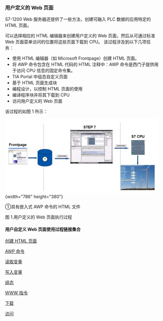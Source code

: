 ### 用户定义的 Web 页面

S7-1200 Web 服务器还提供了一些方法，创建可融入 PLC 数据的应用特定的 HTML
页面。

可以选择相应的 HTML 编辑器来创建用户定义的 Web 页面，然后从可通过标准
Web 页面菜单访问的位置将这些页面下载到 CPU。 该过程涉及到以下几项任务：

-   使用 HTML 编辑器（如 Microsoft Frontpage）创建 HTML 页面。
-   将 AWP 命令包含在 HTML 代码的 HTML 注释中：AWP
    命令是西门子提供用于访问 CPU 信息的固定命令集。
-   TIA Portal 中组态自定义页面
-   基于 HTML 页面生成块
-   编程设计，以控制 HTML 页面的使用
-   编译程序块并将其下载到 CPU
-   访问用户定义的 Web 页面

该过程的如图 1 所示：

![](images/01-01.jpg){width="786" height="380"}

①具有嵌入式 AWP 命令的 HTML 文件

图 1.用户定义的 Web 页面执行过程

#### 用户自定义 Web 页面使用过程链接集合

[创建 HTML 页面](02-HTML.html)

[AWP 命令](03-AWP.html)

[读取变量](04-Read.html)

[写入变量](05-Write.html)

[组态](06-Config.html)

[WWW 指令](07-WWW.html)

[下载](08-Download.html)

[访问](09-Access.html)

 
